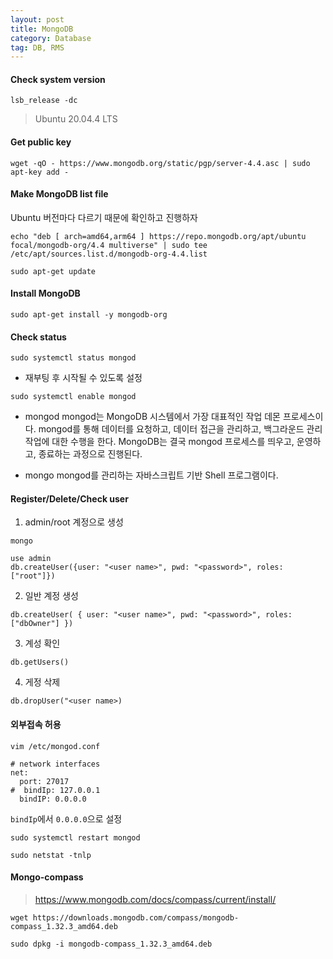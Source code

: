 ```yaml
---
layout: post
title: MongoDB
category: Database
tag: DB, RMS
---
```


#### Check system version

```
lsb_release -dc
```

> Ubuntu 20.04.4 LTS

#### Get public key

```
wget -qO - https://www.mongodb.org/static/pgp/server-4.4.asc | sudo apt-key add -
```

#### Make MongoDB list file

Ubuntu 버전마다 다르기 때문에 확인하고 진행하자

```
echo "deb [ arch=amd64,arm64 ] https://repo.mongodb.org/apt/ubuntu focal/mongodb-org/4.4 multiverse" | sudo tee /etc/apt/sources.list.d/mongodb-org-4.4.list

sudo apt-get update
```

#### Install MongoDB

```
sudo apt-get install -y mongodb-org
```

#### Check status

```
sudo systemctl status mongod
```

- 재부팅 후 시작될 수 있도록 설정

```
sudo systemctl enable mongod
```

- mongod
  mongod는 MongoDB 시스템에서 가장 대표적인 작업 데몬 프로세스이다. mongod를 통해 데이터를 요청하고, 데이터 접근을 관리하고, 백그라운드 관리 작업에 대한 수행을 한다. MongoDB는 결국 mongod 프로세스를 띄우고, 운영하고, 종료하는 과정으로 진행된다.

- mongo
  mongod를 관리하는 자바스크립트 기반 Shell 프로그램이다.

#### Register/Delete/Check user

1. admin/root 계정으로 생성

```
mongo
```

```
use admin
db.createUser({user: "<user name>", pwd: "<password>", roles: ["root"]})
```

2. 일반 계정 생성

```
db.createUser( { user: "<user name>", pwd: "<password>", roles: ["dbOwner"] })
```

3. 계성 확인

```
db.getUsers()
```

4. 게정 삭제

```
db.dropUser("<user name>)
```

#### 외부접속 허용

```
vim /etc/mongod.conf
```

```
# network interfaces
net:
  port: 27017
#  bindIp: 127.0.0.1
  bindIP: 0.0.0.0
```

`bindIp`에서 `0.0.0.0`으로 설정

```
sudo systemctl restart mongod

sudo netstat -tnlp
```

#### Mongo-compass

> https://www.mongodb.com/docs/compass/current/install/

```
wget https://downloads.mongodb.com/compass/mongodb-compass_1.32.3_amd64.deb
```

```
sudo dpkg -i mongodb-compass_1.32.3_amd64.deb
```
